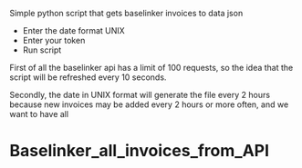 Simple python script that gets baselinker invoices to data json

- Enter the date format UNIX
- Enter your token
- Run script

First of all the baselinker api has a limit of 100 requests, so the idea that the script will be refreshed every 10 seconds.

Secondly, the date in UNIX format will generate the file every 2 hours because new invoices may be added every 2 hours or more often, and we want to have all

# Baselinker_all_invoices_from_API
